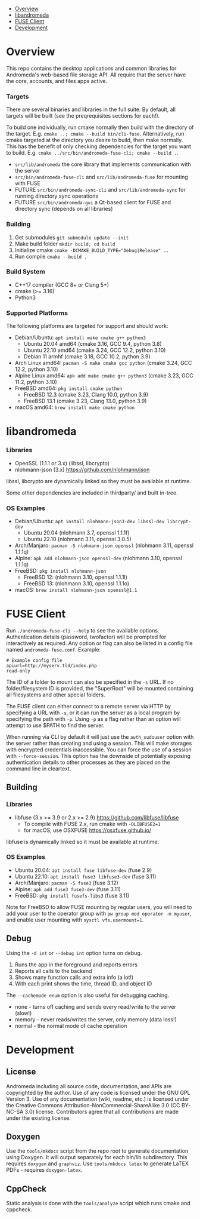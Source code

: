 
* [Overview](#overview)
* [libandromeda](#libandromeda)
* [FUSE Client](#fuse-client)
* [Development](#development)

# Overview

This repo contains the desktop applications and common libraries for Andromeda's web-based file storage API.  All require that the server have the core, accounts, and files apps active.  

### Targets

There are several binaries and libraries in the full suite.  By default, all targets will be built (see the preqrequisites sections for each!).  

To build one individually, run cmake normally then build with the directory of the target.  E.g. `cmake ..; cmake --build bin/cli-fuse`.  Alternatively, run cmake targeted at the directory you desire to build, then make normally.  This has the benefit of only checking dependencies for the target you want to build.  E.g. `cmake ../src/bin/andromeda-fuse-cli; cmake --build .`.

- `src/lib/andromeda` the core library that implements communication with the server
- `src/bin/andromeda-fuse-cli` and `src/lib/andromeda-fuse` for mounting with FUSE
- FUTURE `src/bin/andromeda-sync-cli` and `src/lib/andromeda-sync` for running directory sync operations
- FUTURE `src/bin/andromeda-gui` a Qt-based client for FUSE and directory sync (depends on all libraries)

### Building

1. Get submodules `git submodule update --init`
2. Make build folder `mkdir build; cd build`
3. Initialize cmake `cmake -DCMAKE_BUILD_TYPE="Debug|Release" ..`
4. Run compile `cmake --build .`

### Build System

- C++17 compiler (GCC 8+ or Clang 5+)
- cmake (>= 3.16)
- Python3

### Supported Platforms

The following platforms are targeted for support and should work:
- Debian/Ubuntu: `apt install make cmake g++ python3`
  - Ubuntu 20.04 amd64 (cmake 3.16, GCC 9.4, python 3.8)
  - Ubuntu 22.10 amd64 (cmake 3.24, GCC 12.2, python 3.10)
  - Debian 11 armhf (cmake 3.18, GCC 10.2, python 3.9)
- Arch Linux amd64: `pacman -S make cmake gcc python` (cmake 3.24, GCC 12.2, python 3.10)
- Alpine Linux amd64: `apk add make cmake g++ python3` (cmake 3.23, GCC 11.2, python 3.10)
- FreeBSD amd64: `pkg install cmake python`
  - FreeBSD 12.3 (cmake 3.23, Clang 10.0, python 3.9)
  - FreeBSD 13.1 (cmake 3.23, Clang 13.0, python 3.9)
- macOS amd64: `brew install make cmake python`


# libandromeda

### Libraries

- OpenSSL (1.1.1 or 3.x) (libssl, libcrypto)
- nlohmann-json (3.x) https://github.com/nlohmann/json

libssl, libcrypto are dynamically linked so they must be available at runtime.

Some other dependencies are included in thirdparty/ and built in-tree.

### OS Examples

- Debian/Ubuntu: `apt install nlohmann-json3-dev libssl-dev libcrypt-dev` 
  - Ubuntu 20.04 (nlohmann 3.7, openssl 1.1.1f)
  - Ubuntu 22.10 (nlohmann 3.11, openssl 3.0.5)
- Arch/Manjaro: `pacman -S nlohmann-json openssl` (nlohmann 3.11, openssl 1.1.1q)
- Alpine: `apk add nlohmann-json openssl-dev` (nlohmann 3.10, openssl 1.1.1q)
- FreeBSD: `pkg install nlohmann-json`
  - FreeBSD 12: (nlohmann 3.10, openssl 1.1.1l)
  - FreeBSD 13: (nlohmann 3.10, openssl 1.1.1o)
- macOS: `brew install nlohmann-json openssl@1.1`


# FUSE Client

Run `./andromeda-fuse-cli --help` to see the available options.
Authentication details (password, twofactor) will be prompted for interactively as required.
Any option or flag can also be listed in a config file named `andromeda-fuse.conf`. 
Example:
```
# Example config file
apiurl=http://myserv.tld/index.php
read-only
```

The ID of a folder to mount can also be specified in the `-s` URL.
If no folder/filesystem ID is provided, the "SuperRoot" will be mounted
containing all filesystems and other special folders.

The FUSE client can either connect to a remote server via HTTP by specifying a URL with `-s`,
or it can run the server as a local program by specifying the path with `-p`.  Using `-p` as a 
flag rather than an option will attempt to use $PATH to find the server.

When running via CLI by default it will just use the `auth_sudouser` option with the server
rather than creating and using a session.  This will make storages with encrypted credentials
inaccessible.  You can force the use of a session with `--force-session`.  This option has the
downside of potentially exposing authentication details to other processes as they are placed
on the command line in cleartext.

## Building

### Libraries

- libfuse (3.x >= 3.9 or 2.x >= 2.9) https://github.com/libfuse/libfuse
    - To compile with FUSE 2.x, run cmake with `-DLIBFUSE2=1`
    - for macOS, use OSXFUSE https://osxfuse.github.io/

libfuse is dynamically linked so it must be available at runtime.

### OS Examples

- Ubuntu 20.04: `apt install fuse libfuse-dev` (fuse 2.9)
- Ubuntu 22.10: `apt install fuse3 libfuse3-dev` (fuse 3.11)
- Arch/Manjaro: `pacman -S fuse3` (fuse 3.12)
- Alpine: `apk add fuse3 fuse3-dev` (fuse 3.11)
- FreeBSD: `pkg install fusefs-libs3` (fuse 3.11)

Note for FreeBSD to allow FUSE mounting by regular users, you will need to add your user to the operator group with `pw group mod operator -m myuser`, and enable user mounting with `sysctl vfs.usermount=1`.  

## Debug

Using the `-d int` or `--debug int` option turns on debug.

1. Runs the app in the foreground and reports errors
2. Reports all calls to the backend
3. Shows many function calls and extra info (a lot!)
4. With each print shows the time, thread ID, and object ID

The `--cachemode enum` option is also useful for debugging caching.

- none - turns off caching and sends every read/write to the server (slow!)
- memory - never reads/writes the server, only memory (data loss!)
- normal - the normal mode of cache operation


# Development

## License

Andromeda including all source code, documentation, and APIs are copyrighted by the author.  Use of any code is licensed under the GNU GPL Version 3.  Use of any documentation (wiki, readme, etc.) is licensed under the Creative Commons Attribution-NonCommercial-ShareAlike 3.0 (CC BY-NC-SA 3.0) license.  Contributors agree that all contributions are made under the existing license.

## Doxygen

Use the `tools/mkdocs` script from the repo root to generate documentation using Doxygen.  It will output separately for each bin/lib subdirectory.  This requires `doxygen` and `graphviz`.  Use `tools/mkdocs latex` to generate LaTEX PDFs - requires `doxygen-latex`.  

## CppCheck

Static analysis is done with the `tools/analyze` script which runs cmake and cppcheck.
